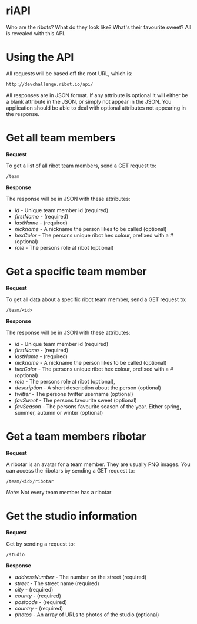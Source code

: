 riAPI
=====

Who are the ribots? What do they look like? What's their favourite sweet? All is revealed with this API.

Using the API
=============

All requests will be based off the root URL, which is:

    http://devchallenge.ribot.io/api/

All responses are in JSON format. If any attribute is optional it will either be a blank attribute in the JSON, or simply not appear in the JSON. You application should be able to deal with optional attributes not appearing in the response.

Get all team members
====================

**Request**

To get a list of all ribot team members, send a GET request to:

    /team

**Response**

The response will be in JSON with these attributes:

- *id* - Unique team member id (required)
- *firstName* - (required)
- *lastName* - (required)
- *nickname* - A nickname the person likes to be called (optional)
- *hexColor* - The persons unique ribot hex colour, prefixed with a # (optional)
- *role* - The persons role at ribot (optional)

Get a specific team member
==========================

**Request**

To get all data about a specific ribot team member, send a GET request to:

    /team/<id>

**Response**

The response will be in JSON with these attributes:

- *id* - Unique team member id (required)
- *firstName* - (required)
- *lastName* - (required)
- *nickname* - A nickname the person likes to be called (optional)
- *hexColor* - The persons unique ribot hex colour, prefixed with a # (optional)
- *role* - The persons role at ribot (optional),
- *description* - A short description about the person (optional)
- *twitter* - The persons twitter username (optional)
- *favSweet* - The persons favourite sweet (optional)
- *favSeason* - The persons favourite season of the year. Either spring, summer, autumn or winter (optional)

Get a team members ribotar
==========================

**Request**

A ribotar is an avatar for a team member. They are usually PNG images. You can access the ribotars by sending a GET request to:

    /team/<id>/ribotar

*Note:* Not every team member has a ribotar

Get the studio information
==========================

**Request**

Get by sending a request to:

    /studio

**Response**

- *addressNumber* - The number on the street (required)
- *street* - The street name (required)
- *city* - (required)
- *county* - (required)
- *postcode* - (required)
- *country* - (required)
- *photos* - An array of URLs to photos of the studio (optional)
